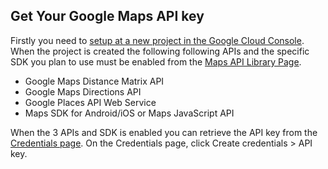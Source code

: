 ## Get Your Google Maps API key

Firstly you need to [setup at a new project in the Google Cloud Console](https://developers.google.com/maps/gmp-get-started). When the project is created the following following APIs and the specific SDK you plan to use must be enabled from the [Maps API Library Page](https://console.cloud.google.com/apis/library?filter=category:maps).

* Google Maps Distance Matrix API
* Google Maps Directions API
* Google Places API Web Service
* Maps SDK for Android/iOS or Maps JavaScript API

When the 3 APIs and SDK is enabled you can retrieve the API key from the [Credentials page](https://console.cloud.google.com/project/_/apiui/credential). On the Credentials page, click Create credentials > API key.

